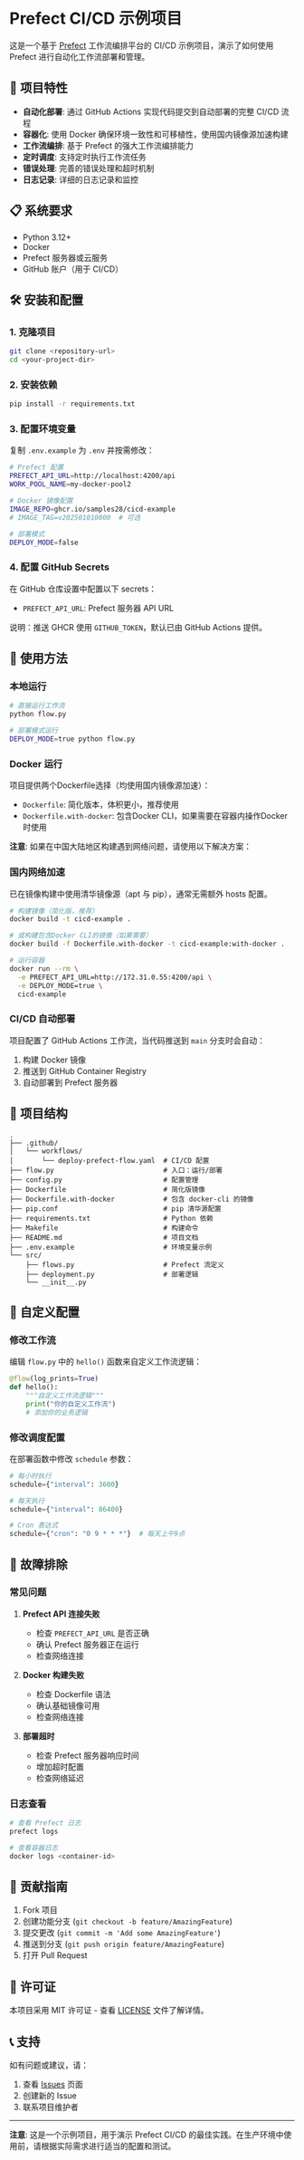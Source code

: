 # Prefect CI/CD 示例项目

这是一个基于 [Prefect](https://www.prefect.io/) 工作流编排平台的 CI/CD 示例项目，演示了如何使用 Prefect 进行自动化工作流部署和管理。

## 🚀 项目特性

- **自动化部署**: 通过 GitHub Actions 实现代码提交到自动部署的完整 CI/CD 流程
- **容器化**: 使用 Docker 确保环境一致性和可移植性，使用国内镜像源加速构建
- **工作流编排**: 基于 Prefect 的强大工作流编排能力
- **定时调度**: 支持定时执行工作流任务
- **错误处理**: 完善的错误处理和超时机制
- **日志记录**: 详细的日志记录和监控

## 📋 系统要求

- Python 3.12+
- Docker
- Prefect 服务器或云服务
- GitHub 账户（用于 CI/CD）

## 🛠️ 安装和配置

### 1. 克隆项目

```bash
git clone <repository-url>
cd <your-project-dir>
```

### 2. 安装依赖

```bash
pip install -r requirements.txt
```

### 3. 配置环境变量

复制 `.env.example` 为 `.env` 并按需修改：

```bash
# Prefect 配置
PREFECT_API_URL=http://localhost:4200/api
WORK_POOL_NAME=my-docker-pool2

# Docker 镜像配置
IMAGE_REPO=ghcr.io/samples28/cicd-example
# IMAGE_TAG=v202501010000  # 可选

# 部署模式
DEPLOY_MODE=false
```

### 4. 配置 GitHub Secrets

在 GitHub 仓库设置中配置以下 secrets：

- `PREFECT_API_URL`: Prefect 服务器 API URL

说明：推送 GHCR 使用 `GITHUB_TOKEN`，默认已由 GitHub Actions 提供。

## 🚀 使用方法

### 本地运行

```bash
# 直接运行工作流
python flow.py

# 部署模式运行
DEPLOY_MODE=true python flow.py
```

### Docker 运行

项目提供两个Dockerfile选择（均使用国内镜像源加速）：
- `Dockerfile`: 简化版本，体积更小，推荐使用
- `Dockerfile.with-docker`: 包含Docker CLI，如果需要在容器内操作Docker时使用

**注意**: 如果在中国大陆地区构建遇到网络问题，请使用以下解决方案：

### 国内网络加速

已在镜像构建中使用清华镜像源（apt 与 pip），通常无需额外 hosts 配置。

```bash
# 构建镜像（简化版，推荐）
docker build -t cicd-example .

# 或构建包含Docker CLI的镜像（如果需要）
docker build -f Dockerfile.with-docker -t cicd-example:with-docker .

# 运行容器
docker run --rm \
  -e PREFECT_API_URL=http://172.31.0.55:4200/api \
  -e DEPLOY_MODE=true \
  cicd-example
```

### CI/CD 自动部署

项目配置了 GitHub Actions 工作流，当代码推送到 `main` 分支时会自动：

1. 构建 Docker 镜像
2. 推送到 GitHub Container Registry
3. 自动部署到 Prefect 服务器

## 📁 项目结构

```
.
├── .github/
│   └── workflows/
│       └── deploy-prefect-flow.yaml  # CI/CD 配置
├── flow.py                           # 入口：运行/部署
├── config.py                         # 配置管理
├── Dockerfile                        # 简化版镜像
├── Dockerfile.with-docker            # 包含 docker-cli 的镜像
├── pip.conf                          # pip 清华源配置
├── requirements.txt                  # Python 依赖
├── Makefile                          # 构建命令
├── README.md                         # 项目文档
├── .env.example                      # 环境变量示例
└── src/
    ├── flows.py                      # Prefect 流定义
    ├── deployment.py                 # 部署逻辑
    └── __init__.py
```

## 🔧 自定义配置

### 修改工作流

编辑 `flow.py` 中的 `hello()` 函数来自定义工作流逻辑：

```python
@flow(log_prints=True)
def hello():
    """自定义工作流逻辑"""
    print("你的自定义工作流")
    # 添加你的业务逻辑
```

### 修改调度配置

在部署函数中修改 `schedule` 参数：

```python
# 每小时执行
schedule={"interval": 3600}

# 每天执行
schedule={"interval": 86400}

# Cron 表达式
schedule={"cron": "0 9 * * *"}  # 每天上午9点
```

## 🐛 故障排除

### 常见问题

1. **Prefect API 连接失败**
   - 检查 `PREFECT_API_URL` 是否正确
   - 确认 Prefect 服务器正在运行
   - 检查网络连接

2. **Docker 构建失败**
   - 检查 Dockerfile 语法
   - 确认基础镜像可用
   - 检查网络连接

3. **部署超时**
   - 检查 Prefect 服务器响应时间
   - 增加超时配置
   - 检查网络延迟

### 日志查看

```bash
# 查看 Prefect 日志
prefect logs

# 查看容器日志
docker logs <container-id>
```

## 🤝 贡献指南

1. Fork 项目
2. 创建功能分支 (`git checkout -b feature/AmazingFeature`)
3. 提交更改 (`git commit -m 'Add some AmazingFeature'`)
4. 推送到分支 (`git push origin feature/AmazingFeature`)
5. 打开 Pull Request

## 📄 许可证

本项目采用 MIT 许可证 - 查看 [LICENSE](LICENSE) 文件了解详情。

## 📞 支持

如有问题或建议，请：

1. 查看 [Issues](../../issues) 页面
2. 创建新的 Issue
3. 联系项目维护者

---

**注意**: 这是一个示例项目，用于演示 Prefect CI/CD 的最佳实践。在生产环境中使用前，请根据实际需求进行适当的配置和测试。
